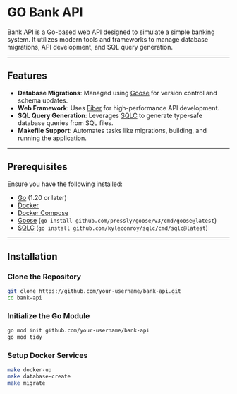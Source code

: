 # GO Bank API

Bank API is a Go-based web API designed to simulate a simple banking system. It utilizes modern tools and frameworks to manage database migrations, API development, and SQL query generation.

---

## Features

- **Database Migrations**: Managed using [Goose](https://github.com/pressly/goose) for version control and schema updates.
- **Web Framework**: Uses [Fiber](https://github.com/gofiber/fiber) for high-performance API development.
- **SQL Query Generation**: Leverages [SQLC](https://sqlc.dev/) to generate type-safe database queries from SQL files.
- **Makefile Support**: Automates tasks like migrations, building, and running the application.

---

## Prerequisites

Ensure you have the following installed:

- [Go](https://golang.org/) (1.20 or later)
- [Docker](https://www.docker.com/)
- [Docker Compose](https://docs.docker.com/compose/)
- [Goose](https://github.com/pressly/goose) (`go install github.com/pressly/goose/v3/cmd/goose@latest`)
- [SQLC](https://sqlc.dev/) (`go install github.com/kyleconroy/sqlc/cmd/sqlc@latest`)

---

## Installation

### Clone the Repository

```bash
git clone https://github.com/your-username/bank-api.git
cd bank-api
```

### Initialize the Go Module

```bash
go mod init github.com/your-username/bank-api
go mod tidy
```

### Setup Docker Services

```bash
make docker-up
make database-create
make migrate
```
